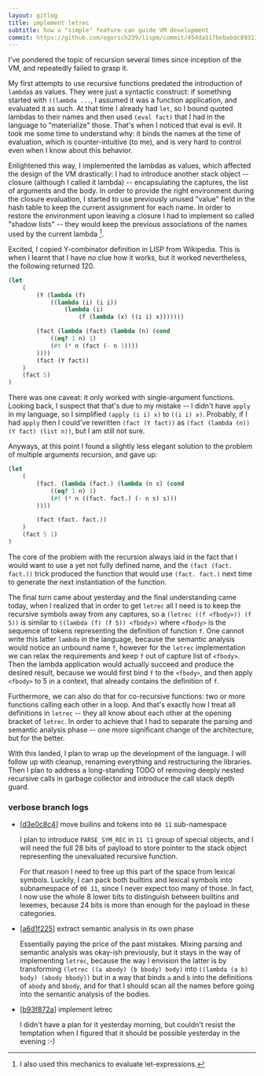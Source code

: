 ```yaml
---
layout: gitlog
title: implement letrec
subtitle: how a "simple" feature can guide VM development
commit: https://github.com/egorich239/lispm/commit/454da517bebabdc89311e2209c9058bbe32fadef
---
```



I've pondered the topic of recursion several times since inception of
the VM, and repeatedly failed to grasp it.

My first attempts to use recursive functions predated the introduction
of `lambda`s as values. They were just a syntactic construct: if
something started with `((lambda ...`, I assumed it was a function
application, and evaluated it as such. At that time I already had `let`,
so I bound quoted lambdas to their names and then used `(eval fact)`
that I had in the language to "materialize" those. That's when I noticed
that eval is evil. It took me some time to understand why: it binds the
names at the time of evaluation, which is counter-intuitive (to me), and
is very hard to control even when I know about this behavior.

Enlightened this way, I implemented the lambdas as values, which
affected the design of the VM drastically: I had to introduce another
stack object -- closure (although I called it lambda) -- encapsulating
the captures, the list of arguments and the body. In order to provide
the right environment during the closure evaluation, I started to use
previously unused "value" field in the hash table to keep the current
assignment for each name. In order to restore the environment upon
leaving a closure I had to implement so called "shadow lists" -- they
would keep the previous associations of the names used by the current
lambda [^0].

Excited, I copied Y-combinator definition in LISP from Wikipedia.
This is when I learnt that I have no clue how it works, but it worked
nevertheless, the following returned 120.

```scheme
(let
    (
        (Y (lambda (f)
            ((lambda (i) (i i))
                (lambda (i)
                    (f (lambda (x) ((i i) x)))))))

        (fact (lambda (fact) (lambda (n) (cond
            ((eq? 1 n) 1)
            (#t (* n (fact (- n 1))))
        ))))
        (fact (Y fact))
    )
    (fact 5)
)
```

There was one caveat: it only worked with single-argument functions.
Looking back, I suspect that that's due to my mistake -- I didn't have
`apply` in my language, so I simplified `(apply (i i) x)` to
`((i i) x)`. Probably, if I had `apply` then I could've rewritten
`(fact (Y fact))` as `(fact (lambda (n)) (Y fact) (list n))`, but I am
still not sure.

Anyways, at this point I found a slightly less elegant solution to the
problem of multiple arguments recursion, and gave up:

```scheme
(let
    (
        (fact. (lambda (fact.) (lambda (n s) (cond
            ((eq? 1 n) 1)
            (#t (* n ((fact. fact.) (- n s) s)))
        ))))

        (fact (fact. fact.))
    )
    (fact 5 1)
)
```

The core of the problem with the recursion always laid in the fact that
I would want to use a yet not fully defined name, and the
`(fact (fact. fact.))` trick produced the function that would use
`(fact. fact.)` next time to generate the next instantiation of the
function.

The final turn came about yesterday and the final understanding came
today, when I realized that in order to get `letrec` all I need is to
keep the recursive symbols away from any captures, so a
`(letrec ((f <fbody>)) (f 5))` is similar to
`((lambda (f) (f 5)) <fbody>)` where `<fbody>` is the sequence of tokens
representing the definition of function `f`. One cannot write this
latter `lambda` in the language, because the semantic analysis
would notice an unbound name `f`, however for the `letrec`
implementation we can relax the requirements and keep `f` out of capture
list of `<fbody>`. Then the lambda application would actually succeed
and produce the desired result, because we would first bind `f` to the
`<fbody>`, and then apply `<fbody>` to 5 in a context, that already
contains the definition of `f`.

Furthermore, we can also do that for co-recursive functions: two or more
functions calling each other in a loop. And that's exactly how I treat
all definitions in `letrec` -- they all know about each other at the
opening bracket of `letrec`. In order to achieve that I had to separate
the parsing and semantic analysis phase -- one more significant change
of the architecture, but for the better.

With this landed, I plan to wrap up the development of the language.
I will follow up with cleanup, renaming everything and restructuring the
libraries.
Then I plan to address a long-standing TODO of removing deeply nested
recursive calls in garbage collector and introduce the call stack depth
guard.


[^0]: I also used this mechanics to evaluate let-expressions.
### verbose branch logs

* [[d3e0c8c4](https://github.com/egorich239/lispm/commit/d3e0c8c43283a1b79c355e7d4a1031b75e1162da)] move builins and tokens into `00 11` sub-namespace

   I plan to introduce `PARSE_SYM_REC` in `11 11` group of special objects,
   and I will need the full 28 bits of payload to store pointer to the
   stack object representing the unevaluated recursive function.
   
   For that reason I need to free up this part of the space from lexical
   symbols. Luckily, I can pack both builtins and lexical symbols into
   subnamespace of `00 11`, since I never expect too many of those.
   In fact, I now use the whole 8 lower bits to distinguish between
   builtins and lexemes, because 24 bits is more than enough for the
   payload in these categories.
   
* [[a6d1f225](https://github.com/egorich239/lispm/commit/a6d1f225d746c4e8a3ec617878bb4bb6d801947d)] extract semantic analysis in its own phase

   Essentially paying the price of the past mistakes. Mixing parsing and
   semantic analysis was okay-ish previously, but it stays in the way of
   implementing `letrec`, because the way I envision the latter is by
   transforming `(letrec ((a abody) (b bbody) body)` into
   `((lambda (a b) body) (abody bbody))` but in a way that binds `a` and
   `b` into the definitions of `abody` and `bbody`, and for that I should
   scan all the names before going into the semantic analysis of the
   bodies.
   
* [[b93f872a](https://github.com/egorich239/lispm/commit/b93f872ab8c7bcbefe24bb8908d459ad271a9477)] implement letrec

   I didn't have a plan for it yesterday morning, but couldn't resist the
   temptation when I figured that it should be possible yesterday in the
   evening :-)
   